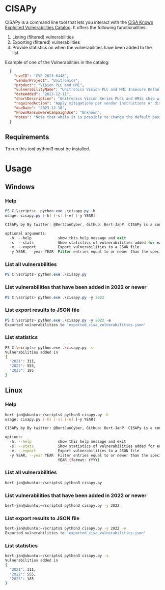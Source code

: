# CISAPy
CISAPy is a command line tool that lets you interact with the [CISA Known Exploited Vulnerabilities Catalog](https://www.cisa.gov/known-exploited-vulnerabilities-catalog). 
It offers the following functionalities:
1. Listing (filtered) vulnerabilities
2. Exporting (filtered) vulnerabilities
3. Provide statistics on when the vulnerabilities have been added to the list.

Example of one of the Vulnerabilities in the catalog:
```JSON
  {
    "cveID": "CVE-2023-6448",
    "vendorProject": "Unitronics",
    "product": "Vision PLC and HMI",
    "vulnerabilityName": "Unitronics Vision PLC and HMI Insecure Default Password Vulnerability",
    "dateAdded": "2023-12-11",
    "shortDescription": "Unitronics Vision Series PLCs and HMIs ship with an insecure default password, which if left unchanged, can allow attackers to execute remote commands.",
    "requiredAction": "Apply mitigations per vendor instructions or discontinue use of the product if mitigations are unavailable.",
    "dueDate": "2023-12-18",
    "knownRansomwareCampaignUse": "Unknown",
    "notes": "Note that while it is possible to change the default password, implementors are encouraged to remove affected controllers from public networks per vendor advice: https://www.unitronicsplc.com/cyber_security_vision-samba/"
  }
```

## Requirements
To run this tool python3 must be installed.

# Usage

## Windows

### Help
```PowerShell
PS C:\scripts>  python.exe .\cisapy.py -h
usage: cisapy.py [-h] [-s] [-e] [-y YEAR]

CISAPy by By twitter: @BertJanCyber, Github: Bert-JanP. CISAPy is a commandline tool that lets you interact with the CISA Known Exploited Vulnerabilities Catalog. It lets you fetch the vulnerabilities catalog to dynamic JSON and perform statistics analysis.

optional arguments:
  -h, --help            show this help message and exit
  -s, --stats           Show statistics of vulnerabilities added for each year
  -e, --export          Export vulnerabilities to a JSON file
  -y YEAR, --year YEAR  Filter entries equal to or newer than the specified YEAR (format: YYYY)
```

### List all vulnerabilities
```PowerShell
PS C:\scripts> python.exe .\cisapy.py
```

### List vulnerabilities that have been added in 2022 or newer
```PowerShell
PS C:\scripts> python.exe .\cisapy.py -y 2022
```

### List export results to JSON file
```PowerShell
PS C:\scripts> python.exe .\cisapy.py -y 2022 -e
Exported vulnerabilities to 'exported_cisa_vulnerabilities.json'
```

### List statistics

```Bash
PS C:\scripts> python.exe .\cisapy.py -s
Vulnerabilities added in
{
  "2021": 311,
  "2022": 555,
  "2023": 185
}
```

## Linux

### Help
```Bash
bert-jan@ubuntu:~/scripts$ python3 cisapy.py -h
usage: cisapy.py [-h] [-s] [-e] [-y YEAR]

CISAPy by By twitter: @BertJanCyber, Github: Bert-JanP. CISAPy is a commandline tool that lets you interact with the CISA Known Exploited Vulnerabilities Catalog. It lets you fetch the vulnerabilities catalog to dynamic JSON and perform statistics analysis.

options:
  -h, --help            show this help message and exit
  -s, --stats           Show statistics of vulnerabilities added for each year
  -e, --export          Export vulnerabilities to a JSON file
  -y YEAR, --year YEAR  Filter entries equal to or newer than the specified
                        YEAR (format: YYYY)
```

### List all vulnerabilities
```Bash
bert-jan@ubuntu:~/scripts$ python3 cisapy.py
```

### List vulnerabilities that have been added in 2022 or newer
```Bash
bert-jan@ubuntu:~/scripts$ python3 cisapy.py -y 2022
```

### List export results to JSON file
```Bash
bert-jan@ubuntu:~/scripts$ python3 cisapy.py -y 2022 -e
Exported vulnerabilities to 'exported_cisa_vulnerabilities.json'
```

### List statistics

```Bash
bert-jan@ubuntu:~/scripts$ python3 cisapy.py -s
Vulnerabilities added in
{
  "2021": 311,
  "2022": 555,
  "2023": 185
}
```